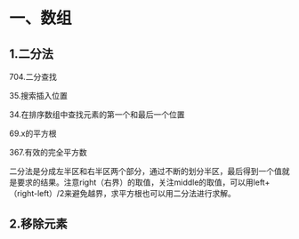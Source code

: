 # 一、数组

## 1.二分法

704.二分查找

35.搜索插入位置

34.在排序数组中查找元素的第一个和最后一个位置

69.x的平方根

367.有效的完全平方数

二分法是分成左半区和右半区两个部分，通过不断的划分半区，最后得到一个值就是要求的结果。注意right（右界）的取值，关注middle的取值，可以用left+（right-left）/2来避免越界，求平方根也可以用二分法进行求解。

## 2.移除元素

